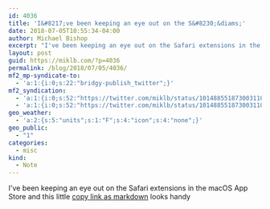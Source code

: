 ```yaml
---
id: 4036
title: 'I&#8217;ve been keeping an eye out on the S&#8230;&diams;'
date: 2018-07-05T10:55:34-04:00
author: Michael Bishop
excerpt: "I've been keeping an eye out on the Safari extensions in the macOS App Store and this little copy link as markdown looks handy https://geo.itunes.apple.com/us/app/markdown-linker-for-safari/id1289119450?mt=12&at=10lKmy"
layout: post
guid: https://miklb.com/?p=4036
permalink: /blog/2018/07/05/4036/
mf2_mp-syndicate-to:
  - 'a:1:{i:0;s:22:"bridgy-publish_twitter";}'
mf2_syndication:
  - 'a:1:{i:0;s:52:"https://twitter.com/miklb/status/1014885518730031104";}'
  - 'a:1:{i:0;s:52:"https://twitter.com/miklb/status/1014885518730031104";}'
geo_weather:
  - 'a:2:{s:5:"units";s:1:"F";s:4:"icon";s:4:"none";}'
geo_public:
  - "1"
categories:
  - misc
kind:
  - Note
---
```

I've been keeping an eye out on the Safari extensions in the macOS App Store and this little [copy link as markdown](https://geo.itunes.apple.com/us/app/markdown-linker-for-safari/id1289119450?mt=12&at=10lKmy) looks handy 